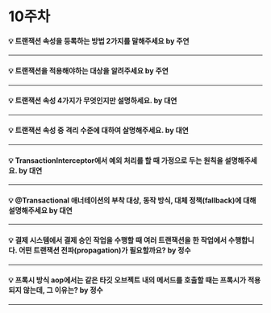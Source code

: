 # 10주차  

#### :bulb: 트랜잭션 속성을 등록하는 방법 2가지를 말해주세요 by 주연

--------

#### :bulb: 트랜잭션을 적용해야하는 대상을 알려주세요 by 주연

--------

#### :bulb: 트랜잭션 속성 4가지가 무엇인지만 설명하세요. by 대연

--------

#### :bulb: 트랜잭션 속성 중 격리 수준에 대하여 살명해주세요. by 대연

--------

#### :bulb: TransactionInterceptor에서 예외 처리를 할 때 가정으로 두는 원칙을 설명해주세요. by 대연

--------

#### :bulb: @Transactional 애너테이션의 부착 대상, 동작 방식, 대체 정책(fallback)에 대해 설명해주세요 by 대연

--------

#### :bulb: 결제 시스템에서 결제 승인 작업을 수행할 때 여러 트랜잭션을 한 작업에서 수행합니다. 어떤 트랜잭션 전파(propagation)가 필요할까요? by 정수

--------

#### :bulb: 프록시 방식 aop에서는 같은 타깃 오브젝트 내의 메서드를 호출할 때는 프록시가 적용되지 않는데, 그 이유는? by 정수

--------
